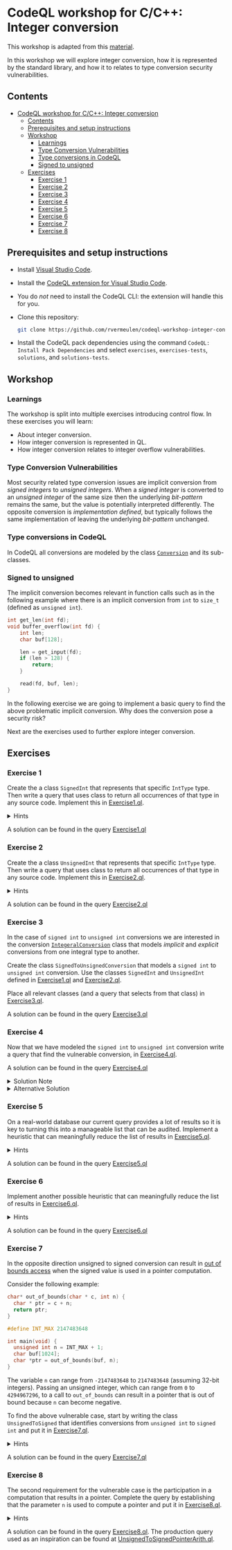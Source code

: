 # CodeQL workshop for C/C++: Integer conversion

This workshop is adapted from this [material](https://github.com/advanced-security/codeql-workshops-staging/blob/master/cpp/type-conversions-dangling-pointer/README.md).

In this workshop we will explore integer conversion, how it is represented by the standard library, and how it to relates to type conversion security vulnerabilities.

## Contents

- [CodeQL workshop for C/C++: Integer conversion](#codeql-workshop-for-cc-integer-conversion)
  - [Contents](#contents)
  - [Prerequisites and setup instructions](#prerequisites-and-setup-instructions)
  - [Workshop](#workshop)
    - [Learnings](#learnings)
    - [Type Conversion Vulnerabilities](#type-conversion-vulnerabilities)
    - [Type conversions in CodeQL](#type-conversions-in-codeql)
    - [Signed to unsigned](#signed-to-unsigned)
  - [Exercises](#exercises)
    - [Exercise 1](#exercise-1)
    - [Exercise 2](#exercise-2)
    - [Exercise 3](#exercise-3)
    - [Exercise 4](#exercise-4)
    - [Exercise 5](#exercise-5)
    - [Exercise 6](#exercise-6)
    - [Exercise 7](#exercise-7)
    - [Exercise 8](#exercise-8)

## Prerequisites and setup instructions

- Install [Visual Studio Code](https://code.visualstudio.com/).
- Install the [CodeQL extension for Visual Studio Code](https://codeql.github.com/docs/codeql-for-visual-studio-code/setting-up-codeql-in-visual-studio-code/).
- You do _not_ need to install the CodeQL CLI: the extension will handle this for you.
- Clone this repository:
  
  ```bash
  git clone https://github.com/rvermeulen/codeql-workshop-integer-conversion.git
  ```

- Install the CodeQL pack dependencies using the command `CodeQL: Install Pack Dependencies` and select `exercises`, `exercises-tests`, `solutions`, and `solutions-tests`.

## Workshop

### Learnings

The workshop is split into multiple exercises introducing control flow.
In these exercises you will learn:

- About integer conversion.
- How  integer conversion is represented in QL.
- How integer conversion relates to integer overflow vulnerabilities.

### Type Conversion Vulnerabilities

Most security related type conversion issues are implicit conversion from *signed integers* to *unsigned integers*. When a *signed integer* is converted to an *unsigned integer* of the same size then the underlying *bit-pattern* remains the same, but the value is potentially interpreted differently. The opposite conversion is *implementation defined*, but typically follows the same implementation of leaving the underlying *bit-pattern* unchanged. 

### Type conversions in CodeQL

In CodeQL all conversions are modeled by the class [`Conversion`](https://codeql.github.com/codeql-standard-libraries/cpp/semmle/code/cpp/exprs/Cast.qll/type.Cast$Conversion.html) and its sub-classes.

### Signed to unsigned

The implicit conversion becomes relevant in function calls such as in the following example where there is an implicit conversion from `int` to `size_t` (defined as `unsigned int`).

```cpp
int get_len(int fd);
void buffer_overflow(int fd) {
	int len;
	char buf[128];

	len = get_input(fd);
	if (len > 128) {
		return;
	}

	read(fd, buf, len);
}
```

In the following exercise we are going to implement a basic query to find the above problematic implicit conversion.
Why does the conversion pose a security risk?

Next are the exercises used to further explore integer conversion.

## Exercises

### Exercise 1

Create the a class `SignedInt` that represents that specific `IntType` type. Then write a query that uses class to return all occurrences of that type in any source code. Implement this in [Exercise1.ql](exercises/Exercise1.ql).

<details>
<summary>Hints</summary>

- The `class` keyword is used to write a user defined QL class.
- C/C++ provides ways such as `typedef` and `using` to create type aliases. The predicate `getUnderlyingType` gets the type after resolving typedefs.

</details>

A solution can be found in the query [Exercise1.ql](solutions/Exercise1.ql)

### Exercise 2

Create the a class `UnsignedInt` that represents that specific `IntType` type. Then write a query that uses class to return all occurrences of that type in any source code. Implement this in [Exercise2.ql](exercises/Exercise2.ql).

<details>
<summary>Hints</summary>

- This is very similar to Exercise 1.

</details>

A solution can be found in the query [Exercise2.ql](solutions/Exercise2.ql)

### Exercise 3

In the case of `signed int` to `unsigned int` conversions we are interested in the conversion [`IntegeralConversion`](https://codeql.github.com/codeql-standard-libraries/cpp/semmle/code/cpp/exprs/Cast.qll/type.Cast$IntegralConversion.html) class that models _implicit_ and _explicit_ conversions from one integral type to another.

Create the class `SignedToUnsignedConversion` that models a `signed int` to `unsigned int` conversion. Use the classes `SignedInt` and `UnsignedInt` defined in [Exercise1.ql](exercises/Exercise1.ql) and [Exercise2.ql](exercises/Exercise2.ql).

Place all relevant classes (and a query that selects from that class) in [Exercise3.ql](exercises/Exercise3.ql).

A solution can be found in the query [Exercise3.ql](solutions/Exercise3.ql)

### Exercise 4

Now that we have modeled the `signed int` to `unsigned int` conversion write a query that find the vulnerable conversion, in [Exercise4.ql](exercises/Exercise4.ql).

A solution can be found in the query [Exercise4.ql](solutions/Exercise4.ql)

<details>
<summary>Solution Note</summary>

- Note that this solution uses a `VariableAccess` as an argument of the call. This excludes direct uses of literal values.

</details>

<details>
<summary>Alternative Solution</summary>

```ql
import cpp

from FunctionCall call, int idx, Expr arg
where call.getArgument(idx) = arg and arg.getUnspecifiedType().(IntType).isSigned() and not arg.isConstant() and
call.getTarget().getParameter(idx).getUnspecifiedType().(IntType).isUnsigned()
select call, arg
```

</details>

### Exercise 5

On a real-world database our current query provides a lot of results so it is key to turning this into a manageable list that can be audited.
Implement a heuristic that can meaningfully reduce the list of results in [Exercise5.ql](exercises/Exercise5.ql).

<details>
<summary>Hints</summary>

  - Look for parameters containing the sub-string `len`, `size`, or `nbyte`.

</details>

A solution can be found in the query [Exercise5.ql](solutions/Exercise5.ql)

### Exercise 6

Implement another possible heuristic that can meaningfully reduce the list of results in [Exercise6.ql](exercises/Exercise6.ql).

<details>
<summary>Hints</summary>

  - Look for parameters of type `size_t`.

</details>

A solution can be found in the query [Exercise6.ql](solutions/Exercise6.ql)

### Exercise 7

In the opposite direction unsigned to signed conversion can result in [out of bounds access]( https://cve.mitre.org/cgi-bin/cvename.cgi?name=CVE-2021-33909) when the signed value is used in a pointer computation.

Consider the following example:

```cpp
char* out_of_bounds(char * c, int n) {
  char * ptr = c + n;
  return ptr;
}

#define INT_MAX 2147483648

int main(void) {
  unsigned int n = INT_MAX + 1;
  char buf[1024];
  char *ptr = out_of_bounds(buf, n);
}
```

The variable `n` can range from `-2147483648` to `2147483648` (assuming 32-bit integers). Passing an unsigned integer, which can range from `0` to `4294967296`, to a call to `out_of_bounds` can result in a pointer that is out of bound because `n` can become negative.

To find the above vulnerable case, start by writing the class `UnsignedToSigned` that identifies conversions from `unsigned int` to `signed int` and put it in [Exercise7.ql](exercises/Exercise7.ql).

<details>
<summary>Hints</summary>

- this is similar to what we did in Exercise 1-3.

</details>

A solution can be found in the query [Exercise7.ql](solutions/Exercise7.ql)

### Exercise 8

The second requirement for the vulnerable case is the participation in a computation that results in a pointer.
Complete the query by establishing that the parameter `n` is used to compute a pointer and put it in [Exercise8.ql](exercises/Exercise8.ql).

<details>
<summary>Hints</summary>

- Pointer arithmetic operations are modeled by the class `PointerArithmeticOperation`.
- Dataflow analysis can help with determining if a value is used somewhere. For local dataflow analysis you can use `DataFlow::localFlow`
- The dataflow library provides helper predicates such as `DataFlow::parameterNode` and `DataFlow::exprNode` to relate AST elements to their dataflow graph counterparts.

</details>

A solution can be found in the query [Exercise8.ql](solutions/Exercise8.ql).
The production query used as an inspiration can be found at [UnsignedToSignedPointerArith.ql](https://github.com/github/codeql/blob/main/cpp/ql/src/experimental/Security/CWE/CWE-787/UnsignedToSignedPointerArith.ql).
